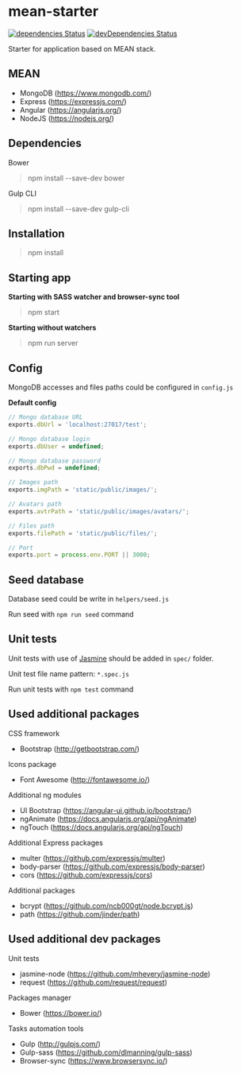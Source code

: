 # mean-starter
[![dependencies Status](https://david-dm.org/Qcza/mean-starter/status.svg)](https://david-dm.org/Qcza/mean-starter)
[![devDependencies Status](https://david-dm.org/Qcza/mean-starter/dev-status.svg)](https://david-dm.org/Qcza/mean-starter?type=dev)

Starter for application based on MEAN stack.

## MEAN ##
- MongoDB (https://www.mongodb.com/)
- Express (https://expressjs.com/)
- Angular (https://angularjs.org/)
- NodeJS (https://nodejs.org/)

## Dependencies ##
Bower
> npm install --save-dev bower

Gulp CLI
> npm install --save-dev gulp-cli

## Installation ##
> npm install

## Starting app ##
**Starting with SASS watcher and browser-sync tool**
> npm start

**Starting without watchers**
> npm run server

## Config ##
MongoDB accesses and files paths could be configured in `config.js`

**Default config**
```javascript
// Mongo database URL
exports.dbUrl = 'localhost:27017/test';

// Mongo database login
exports.dbUser = undefined;

// Mongo database password
exports.dbPwd = undefined;

// Images path
exports.imgPath = 'static/public/images/';

// Avatars path
exports.avtrPath = 'static/public/images/avatars/';

// Files path
exports.filePath = 'static/public/files/';

// Port
exports.port = process.env.PORT || 3000;
```

## Seed database ##
Database seed could be write in `helpers/seed.js`

Run seed with `npm run seed` command

## Unit tests ##
Unit tests with use of [Jasmine](http://jasmine.github.io/) should be added in `spec/` folder.

Unit test file name pattern: `*.spec.js`

Run unit tests with `npm test` command

## Used additional packages ##
CSS framework
- Bootstrap (http://getbootstrap.com/)

Icons package
- Font Awesome (http://fontawesome.io/)

Additional ng modules
- UI Bootstrap (https://angular-ui.github.io/bootstrap/)
- ngAnimate (https://docs.angularjs.org/api/ngAnimate)
- ngTouch (https://docs.angularjs.org/api/ngTouch)

Additional Express packages
- multer (https://github.com/expressjs/multer)
- body-parser (https://github.com/expressjs/body-parser)
- cors (https://github.com/expressjs/cors)

Additional packages
- bcrypt (https://github.com/ncb000gt/node.bcrypt.js)
- path (https://github.com/jinder/path)

## Used additional dev packages ##
Unit tests
- jasmine-node (https://github.com/mhevery/jasmine-node)
- request (https://github.com/request/request)

Packages manager
- Bower (https://bower.io/)

Tasks automation tools
- Gulp (http://gulpjs.com/)
- Gulp-sass (https://github.com/dlmanning/gulp-sass)
- Browser-sync (https://www.browsersync.io/)